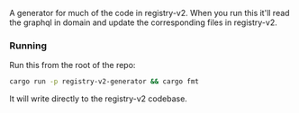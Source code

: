 A generator for much of the code in registry-v2. When you run this it'll read
the graphql in domain and update the corresponding files in registry-v2.

### Running

Run this from the root of the repo:

```sh
cargo run -p registry-v2-generator && cargo fmt
```

It will write directly to the registry-v2 codebase.
